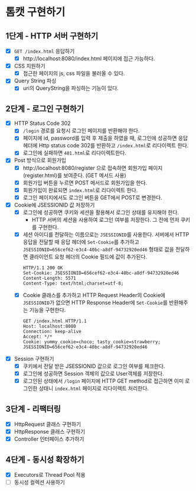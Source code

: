 # 톰캣 구현하기
## 1단계 - HTTP 서버 구현하기
- [x] `GET /index.html` 응답하기
  - [x] http://localhost:8080/index.html 페이지에 접근 가능하다.
- [x] CSS 지원하기
  - [x] 접근한 페이지의 js, css 파일을 불러올 수 있다.
- [x] Query String 파싱
  - [x] uri의 QueryString을 파싱하는 기능이 있다.

## 2단계 - 로그인 구현하기
- [x] HTTP Status Code 302
  - [x] `/login` 경로를 요청시 로그인 페이지를 반환해야 한다.
  - [x] 페이지에 id, password를 입력 후 제출을 하였을 때, 로그인에 성공하면 응답 헤더에 Http status code 302를 반환하고 `/index.html`로 리다이렉트 한다.
  - [x] 로그인에 실패하면 `401.html`로 리다이렉트한다.
- [x] Post 방식으로 회원가입 
  - [x] http://localhost:8080/register 으로 접속하면 회원가입 페이지(register.html)를 보여준다. (GET 메서드 사용)
  - [x] 회원가입 버튼을 누르면 POST 메서드로 회원가입을 한다.
  - [x] 회원가입이 완료되면 `index.html`로 리다이렉트 한다.
  - [x] 로그인 페이지에서도 로그인 버튼을 GET에서 POST로 변경한다.
- [x] Cookie에 JSESSIONID 값 저장하기
  - [x] 로그인에 성공하면 쿠키와 세션을 활용해서 로그인 상태를 유지해야 한다.
    - HTTP 서버의 세션을 사용하여 로그인 여부를 저장한다. 그 전에 먼저 쿠키를 구현한다.
  - [x] 세션 아이디를 전달하는 이름으로는 `JSESSIONID`를 사용한다. 서버에서 HTTP 응답을 전달할 때 응답 헤더에 `Set-Cookie`를 추가하고 `JSESSIONID=656cef62-e3c4-40bc-a8df-94732920ed46` 형태로 값을 전달하면 클라이언트 요청 헤더의 Cookie 필드에 값이 추가된다.
     ```
    HTTP/1.1 200 OK 
    Set-Cookie: JSESSIONID=656cef62-e3c4-40bc-a8df-94732920ed46
    Content-Length: 5571
    Content-Type: text/html;charset=utf-8;
    ```
  - [x] Cookie 클래스를 추가하고 HTTP Request Header의 Cookie에 `JSESSIONID`가 없으면 HTTP Response Header에 `Set-Cookie`를 반환해주는 기능을 구현한다.
    ```
    GET /index.html HTTP/1.1
    Host: localhost:8080
    Connection: keep-alive
    Accept: */*
    Cookie: yummy_cookie=choco; tasty_cookie=strawberry; JSESSIONID=656cef62-e3c4-40bc-a8df-94732920ed46
    ```
- [x] Session 구현하기
  - [x] 쿠키에서 전달 받은 JSESSIONID 값으로 로그인 여부를 체크한다.
  - [x] 로그인에 성공하면 Session 객체의 값으로 User객체를 저장한다.
  - [x] 로그인된 상태에서 `/login` 페이지에 HTTP GET method로 접근하면 이미 로그인한 상태니 `index.html` 페이지로 리다이렉트 처리한다.

## 3단계 - 리팩터링
- [x] HttpRequest 클래스 구현하기
- [x] HttpResponse 클래스 구현하기
- [x] Controller 인터페이스 추가하기

## 4단계 - 동시성 확장하기
- [x] Executors로 Thread Pool 적용
- [ ] 동시성 컬렉션 사용하기
